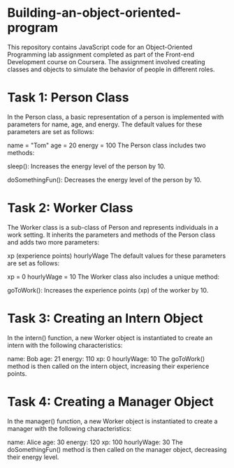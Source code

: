 # Building-an-object-oriented-program
This repository contains JavaScript code for an Object-Oriented Programming lab assignment completed as part of the Front-end Development course on Coursera. The assignment involved creating classes and objects to simulate the behavior of people in different roles.


# Task 1: Person Class
In the Person class, a basic representation of a person is implemented with parameters for name, age, and energy. The default values for these parameters are set as follows:

name = "Tom"
age = 20
energy = 100
The Person class includes two methods:

sleep(): Increases the energy level of the person by 10.

doSomethingFun(): Decreases the energy level of the person by 10.

# Task 2: Worker Class
The Worker class is a sub-class of Person and represents individuals in a work setting. It inherits the parameters and methods of the Person class and adds two more parameters:

xp (experience points)
hourlyWage
The default values for these parameters are set as follows:

xp = 0
hourlyWage = 10
The Worker class also includes a unique method:

goToWork(): Increases the experience points (xp) of the worker by 10.
# Task 3: Creating an Intern Object
In the intern() function, a new Worker object is instantiated to create an intern with the following characteristics:

name: Bob
age: 21
energy: 110
xp: 0
hourlyWage: 10
The goToWork() method is then called on the intern object, increasing their experience points.

# Task 4: Creating a Manager Object
In the manager() function, a new Worker object is instantiated to create a manager with the following characteristics:

name: Alice
age: 30
energy: 120
xp: 100
hourlyWage: 30
The doSomethingFun() method is then called on the manager object, decreasing their energy level.
